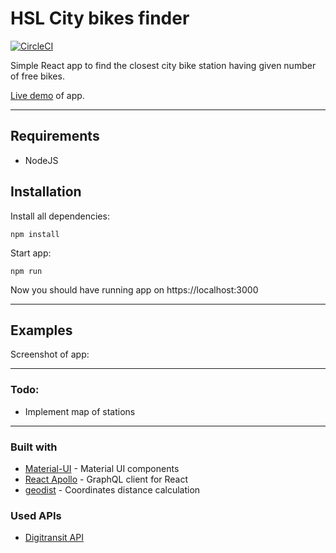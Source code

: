 # HSL City bikes finder

[![CircleCI](https://circleci.com/gh/vaahtokarkki/city-bike-finder.svg?style=svg)](https://circleci.com/gh/vaahtokarkki/city-bike-finder)

Simple React app to find the closest city bike station having given number of free bikes.

[Live demo](https://city-bikes-finder.herokuapp.com) of app.

---

## Requirements

- NodeJS

## Installation

Install all dependencies:

    npm install

Start app:

    npm run

Now you should have running app on https://localhost:3000

---

## Examples

Screenshot of app:

---

### Todo:
* Implement map of stations

---

### Built with

- [Material-UI](https://github.com/mui-org/material-ui/) - Material UI components
- [React Apollo](https://github.com/apollographql/react-apollo) - GraphQL client for React
- [geodist](https://github.com/cmoncrief/geodist) - Coordinates distance calculation

### Used APIs

- [Digitransit API](https://digitransit.fi/en/developers/)
